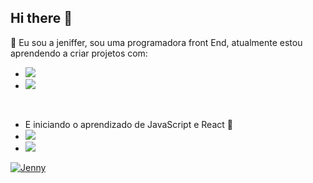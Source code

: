 ## Hi there 👋
   🌱 Eu sou a jeniffer, sou uma programadora front End, atualmente estou aprendendo a criar projetos com:
  -  <img src="https://img.shields.io/badge/HTML5-E34F26?style=for-the-badge&logo=html5&logoColor=white"/> 
  - <img src="https://img.shields.io/badge/CSS3-1572B6?style=for-the-badge&logo=css3&logoColor=white" />
  <br>
 
  - E iniciando o aprendizado de JavaScript e React 🌱
  - <img src="https://img.shields.io/badge/JavaScript-F7DF1E?style=for-the-badge&logo=javascript&logoColor=black" />
  - <img src="https://img.shields.io/badge/React-20232A?style=for-the-badge&logo=react&logoColor=61DAFB" />


[![Jenny](https://github-readme-stats.vercel.app/api?username=Jenny67-code)](https://github.com/anuraghazra/github-readme-stats)
   

